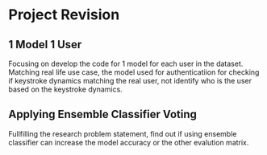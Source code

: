 # Project Revision

## 1 Model 1 User
Focusing on develop the code for 1 model for each user in the dataset. Matching real life use case, the model used for authenticatiion for checking if keystroke dynamics matching the real user, not identify who is the user based on the keystroke dynamics.

## Applying Ensemble Classifier Voting 
Fullfilling the research problem statement, find out if using ensemble classifier can increase the model accuracy or the other evalution matrix.